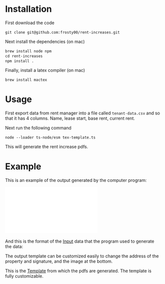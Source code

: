 # Installation

First download the code

```
git clone git@github.com:frosty00/rent-increases.git
```

Next install the dependencies (on mac)

```
brew install node npm
cd rent-increases
npm install .
```

Finally, install a latex compiler (on mac)

```
brew install mactex
```

# Usage

First export data from rent manager into a file called `tenant-data.csv` and so that it has 4 columns. Name, lease start, base rent, current rent.

Next run the following command

```
node --loader ts-node/esm tex-template.ts
```

This will generate the rent increase pdfs.

# Example

This is an example of the output generated by the computer program:

![Rent Increase Example](output/1.pdf)

And this is the format of the [Input](tenant-data.csv) data that the program used to generate the data:

The output template can be customized easily to change the address of the property and signature, and the image at the bottom.

This is the [Template](template.tex) from which the pdfs are generated. The template is fully customizable.
